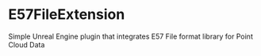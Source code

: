 # E57FileExtension
Simple Unreal Engine plugin that integrates E57 File format library for Point Cloud Data
